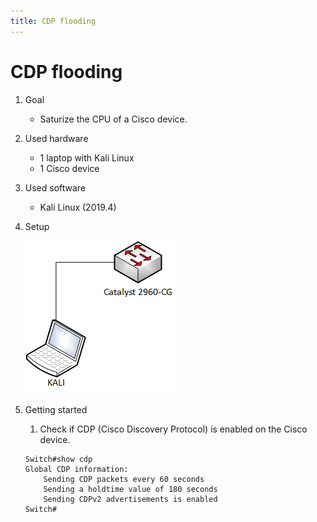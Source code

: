 ```yaml
---
title: CDP flooding
---
```


# CDP flooding

1. Goal
    * Saturize the CPU of a Cisco device.

2. Used hardware
    * 1 laptop with Kali Linux
    * 1 Cisco device

3. Used software
    * Kali Linux (2019.4)

4. Setup
    
    ![Success](./assets/setup.png)

5. Getting started
    1. Check if CDP (Cisco Discovery Protocol) is enabled on the Cisco device.
    ```
    Switch#show cdp
    Global CDP information:
        Sending CDP packets every 60 seconds
        Sending a holdtime value of 180 seconds
        Sending CDPv2 advertisements is enabled
    Switch#
    ````
    


